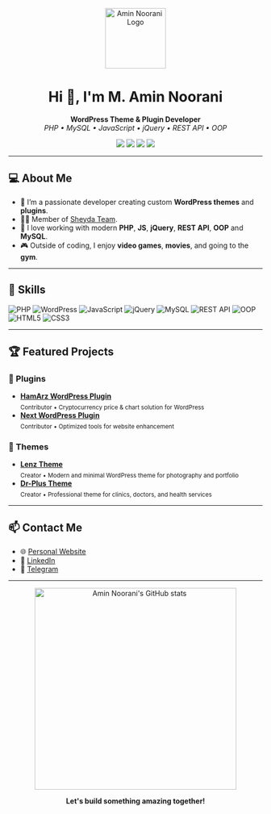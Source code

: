 <!-- Profile Header -->
<p align="center">
  <img src="https://amin-noorani.ir/assets/logo.png" width="120" alt="Amin Noorani Logo" />
</p>
<h1 align="center">Hi 👋, I'm M. Amin Noorani</h1>

<p align="center">
  <b>WordPress Theme & Plugin Developer</b> <br>
  <i>PHP • MySQL • JavaScript • jQuery • REST API • OOP</i>
</p>

<p align="center">
  <a href="https://amin-noorani.ir/" target="_blank"><img src="https://img.shields.io/badge/Portfolio-amin--noorani.ir-blue?style=flat-square&logo=google-chrome"></a>
  <a href="https://www.linkedin.com/in/m-amin-noorani/" target="_blank"><img src="https://img.shields.io/badge/LinkedIn-M.%20Amin%20Noorani-blue?style=flat-square&logo=linkedin"></a>
  <a href="https://t.me/amin_noorani7" target="_blank"><img src="https://img.shields.io/badge/Telegram-@amin__noorani7-2CA5E0?style=flat-square&logo=telegram"></a>
  <a href="https://github.com/SheydaTeam" target="_blank"><img src="https://img.shields.io/badge/Team-SheydaTeam-6e5494?style=flat-square&logo=github"></a>
</p>

---

## 💻 About Me

- 🔭 I’m a passionate developer creating custom **WordPress themes** and **plugins**.
- 👨‍💻 Member of [Sheyda Team](https://github.com/SheydaTeam).
- 🌱 I love working with modern **PHP**, **JS**, **jQuery**, **REST API**, **OOP** and **MySQL**.
- 🎮 Outside of coding, I enjoy **video games**, **movies**, and going to the **gym**.

---

## 🚀 Skills

![PHP](https://img.shields.io/badge/PHP-777BB4?style=flat&logo=php&logoColor=fff)
![WordPress](https://img.shields.io/badge/WordPress-21759B?style=flat&logo=wordpress&logoColor=fff)
![JavaScript](https://img.shields.io/badge/JavaScript-F7DF1E?style=flat&logo=javascript&logoColor=222)
![jQuery](https://img.shields.io/badge/jQuery-0769AD?style=flat&logo=jquery&logoColor=fff)
![MySQL](https://img.shields.io/badge/MySQL-4479A1?style=flat&logo=mysql&logoColor=fff)
![REST API](https://img.shields.io/badge/REST%20API-2298BD?style=flat&logo=api&logoColor=fff)
![OOP](https://img.shields.io/badge/OOP-4B8BBE?style=flat)
![HTML5](https://img.shields.io/badge/HTML5-E34F26?style=flat&logo=html5&logoColor=fff)
![CSS3](https://img.shields.io/badge/CSS3-1572B6?style=flat&logo=css3&logoColor=fff)

---

## 🏆 Featured Projects

### 🔌 Plugins
- [**HamArz WordPress Plugin**](https://www.rtl-theme.com/hamarz-wordpress-plugin/) <br>
  <sub>Contributor • Cryptocurrency price & chart solution for WordPress</sub>
- [**Next WordPress Plugin**](http://rtl-theme.com/next-wordpress-plugin/) <br>
  <sub>Contributor • Optimized tools for website enhancement</sub>
  
### 🎨 Themes
- [**Lenz Theme**](https://www.rtl-theme.com/lens-wordpress-theme/) <br>
  <sub>Creator • Modern and minimal WordPress theme for photography and portfolio</sub>
- [**Dr-Plus Theme**](https://www.rtl-theme.com/dr-plus-wordpress-theme/) <br>
  <sub>Creator • Professional theme for clinics, doctors, and health services</sub>

---

## 📫 Contact Me

- 🌐 [Personal Website](https://amin-noorani.ir/)
- 💼 [LinkedIn](https://www.linkedin.com/in/m-amin-noorani/)
- 💬 [Telegram](https://t.me/amin_noorani7)

---

<p align="center">
  <img src="https://github-readme-stats.vercel.app/api?username=Amin-Noorani&show_icons=true&theme=radical" alt="Amin Noorani's GitHub stats" width="400"/>
</p>

<p align="center">
  <b>Let's build something amazing together!</b>
</p>
